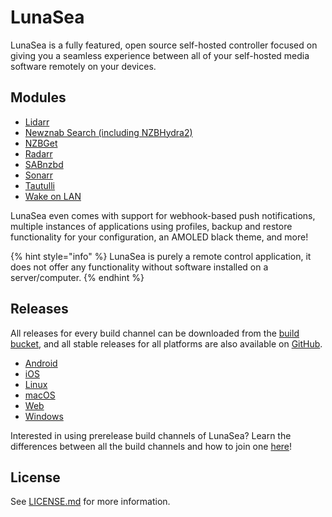 # LunaSea

LunaSea is a fully featured, open source self-hosted controller focused on giving you a seamless experience between all of your self-hosted media software remotely on your devices.

## Modules

* [Lidarr](modules/lidarr.md)
* [Newznab Search (including NZBHydra2)](modules/newznab-search.md)
* [NZBGet](modules/nzbget.md)
* [Radarr](modules/radarr.md)
* [SABnzbd](modules/sabnzbd.md)
* [Sonarr](modules/sonarr.md)
* [Tautulli](modules/tautulli.md)
* [Wake on LAN](modules/wake-on-lan.md)

LunaSea even comes with support for webhook-based push notifications, multiple instances of applications using profiles, backup and restore functionality for your configuration, an AMOLED black theme, and more!

{% hint style="info" %}
LunaSea is purely a remote control application, it does not offer any functionality without software installed on a server/computer.
{% endhint %}

## Releases

All releases for every build channel can be downloaded from the [build bucket](https://builds.crushcodeworks.com/freesea/), and all stable releases for all platforms are also available on [GitHub](https://github.com/JagandeepBrar/LunaSea/releases).

* [Android](releases/android.md)
* [iOS](releases/ios.md)
* [Linux](releases/linux.md)
* [macOS](releases/macos.md)
* [Web](releases/web.md)
* [Windows](releases/windows.md)

Interested in using prerelease build channels of LunaSea? Learn the differences between all the build channels and how to join one [here](getting-started/build-channels.md)!

## License

See [LICENSE.md](https://github.com/JagandeepBrar/LunaSea/blob/master/LICENSE.md) for more information.
